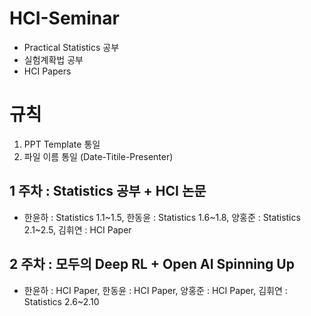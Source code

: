 # HCI-Seminar
- Practical Statistics 공부
- 실험계확법 공부
- HCI Papers

# 규칙
1. PPT Template 통일 
2. 파일 이름 통일 (Date-Titile-Presenter)

## 1 주차 : Statistics 공부 + HCI 논문
- 한윤하 : Statistics 1.1~1.5, 한동윤 : Statistics 1.6~1.8, 양홍준 : Statistics 2.1~2.5, 김휘연 : HCI Paper

## 2 주차 : 모두의 Deep RL + Open AI Spinning Up
- 한윤하 : HCI Paper, 한동윤 : HCI Paper, 양홍준 : HCI Paper, 김휘연 : Statistics 2.6~2.10
